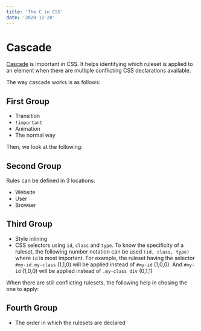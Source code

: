 ```yaml
---
title: 'The C in CSS'
date: '2020-12-28'
---
```


# Cascade

[Cascade](https://wattenberger.com/blog/css-cascade) is important in CSS. It helps identifying which ruleset is applied to an element when there are multiple conflicting CSS declarations available.

The way cascade works is as follows:

## First Group

- Transition
- `!important`
- Animation
- The normal way

Then, we look at the following: 

## Second Group

Rules can be defined in 3 locations:

- Website
- User
- Browser

## Third Group 

- Style inlining
- CSS selectors using `id`, `class` and `type`. To know the specificity of a ruleset, the following number notation can be used `(id, class, type)` where `id` is most important. For example, the ruleset having the selector `#my-id.my-class` (1,1,0) will be applied instead of `#my-id` (1,0,0). And `#my-id` (1,0,0) will be applied instead of `.my-class div` (0,1,1)

When there are still conflicting rulesets, the following help in chosing the one to apply:

## Fourth Group

- The order in which the rulesets are declared